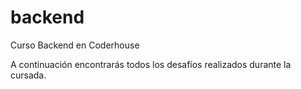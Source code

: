 # backend
Curso Backend en Coderhouse

A continuación encontrarás todos los desafíos realizados durante la cursada.

